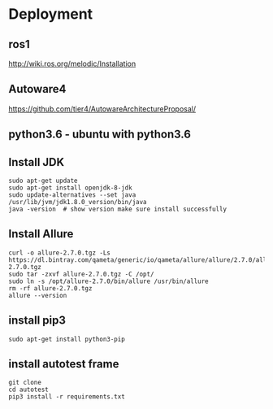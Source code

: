 # Deployment
## ros1
http://wiki.ros.org/melodic/Installation

## Autoware4
https://github.com/tier4/AutowareArchitectureProposal/

## python3.6 - ubuntu with python3.6
## Install JDK
```
sudo apt-get update
sudo apt-get install openjdk-8-jdk
sudo update-alternatives --set java /usr/lib/jvm/jdk1.8.0_version/bin/java
java -version  # show version make sure install successfully
```
  
## Install Allure
```
curl -o allure-2.7.0.tgz -Ls https://dl.bintray.com/qameta/generic/io/qameta/allure/allure/2.7.0/allure-2.7.0.tgz
sudo tar -zxvf allure-2.7.0.tgz -C /opt/
sudo ln -s /opt/allure-2.7.0/bin/allure /usr/bin/allure
rm -rf allure-2.7.0.tgz
allure --version
```

## install pip3
```
sudo apt-get install python3-pip
```

## install autotest frame
```
git clone 
cd autotest
pip3 install -r requirements.txt
```